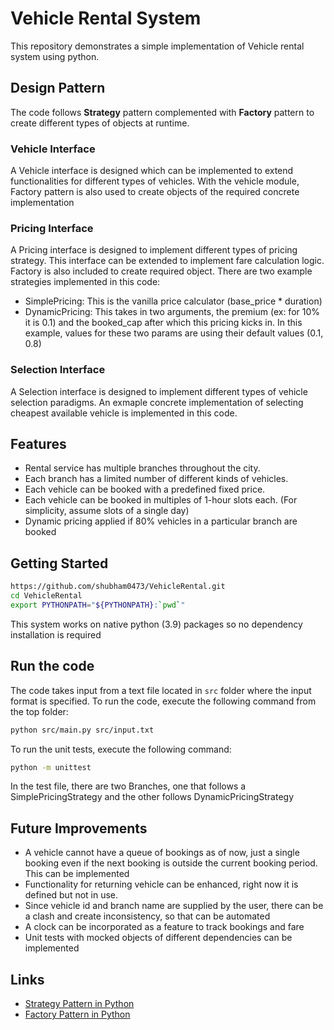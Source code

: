 # Vehicle Rental System

This repository demonstrates a simple implementation of Vehicle rental system using python. 

## Design Pattern

The code follows **Strategy** pattern complemented with **Factory** pattern to create different types of objects at runtime. 

### Vehicle Interface

A Vehicle interface is designed which can be implemented to extend functionalities for different types of vehicles. With the vehicle module, Factory pattern is also used to create objects of the required concrete implementation


### Pricing Interface

A Pricing interface is designed to implement different types of pricing strategy. This interface can be extended to implement fare calculation logic. Factory is also included to create required object. There are two example strategies implemented in this code:

- SimplePricing: This is the vanilla price calculator (base_price * duration)
- DynamicPricing: This takes in two arguments, the premium (ex: for 10% it is 0.1) and the booked_cap after which this pricing kicks in. In this example, values for these two params are using their default values (0.1, 0.8)


### Selection Interface

A Selection interface is designed to implement different types of vehicle selection paradigms. An exmaple concrete implementation of selecting cheapest available vehicle is implemented in this code.

## Features

- Rental service has multiple branches throughout the city.
- Each branch has a limited number of different kinds of vehicles.
- Each vehicle can be booked with a predefined fixed price.
- Each vehicle can be booked in multiples of 1-hour slots each. (For simplicity, assume slots of a single day)
- Dynamic pricing applied if 80% vehicles in a particular branch are booked

## Getting Started

```bash
https://github.com/shubham0473/VehicleRental.git
cd VehicleRental
export PYTHONPATH="${PYTHONPATH}:`pwd`"
```

This system works on native python (3.9) packages so no dependency installation is required

## Run the code

The code takes input from a text file located in `src` folder where the input format is specified. To run the code, execute the following command from the top folder:

```bash
python src/main.py src/input.txt
```

To run the unit tests, execute the following command:

```bash
python -m unittest
```

In the test file, there are two Branches, one that follows a SimplePricingStrategy and the other follows DynamicPricingStrategy

## Future Improvements

- A vehicle cannot have a queue of bookings as of now, just a single booking even if the next booking is outside the current booking period. This can be implemented
- Functionality for returning vehicle can be enhanced, right now it is defined but not in use.
- Since vehicle id and branch name are supplied by the user, there can be a clash and create inconsistency, so that can be automated
- A clock can be incorporated as a feature to track bookings and fare
- Unit tests with mocked objects of different dependencies can be implemented

## Links
- [Strategy Pattern in Python](https://refactoring.guru/design-patterns/strategy/python/example#example-0)
- [Factory Pattern in Python](https://refactoring.guru/design-patterns/abstract-factory/python/example#example-0)